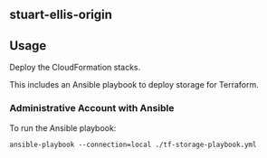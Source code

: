 ## stuart-ellis-origin

## Usage

Deploy the CloudFormation stacks.

This includes an Ansible playbook to deploy storage for Terraform.

### Administrative Account with Ansible

To run the Ansible playbook:

    ansible-playbook --connection=local ./tf-storage-playbook.yml

